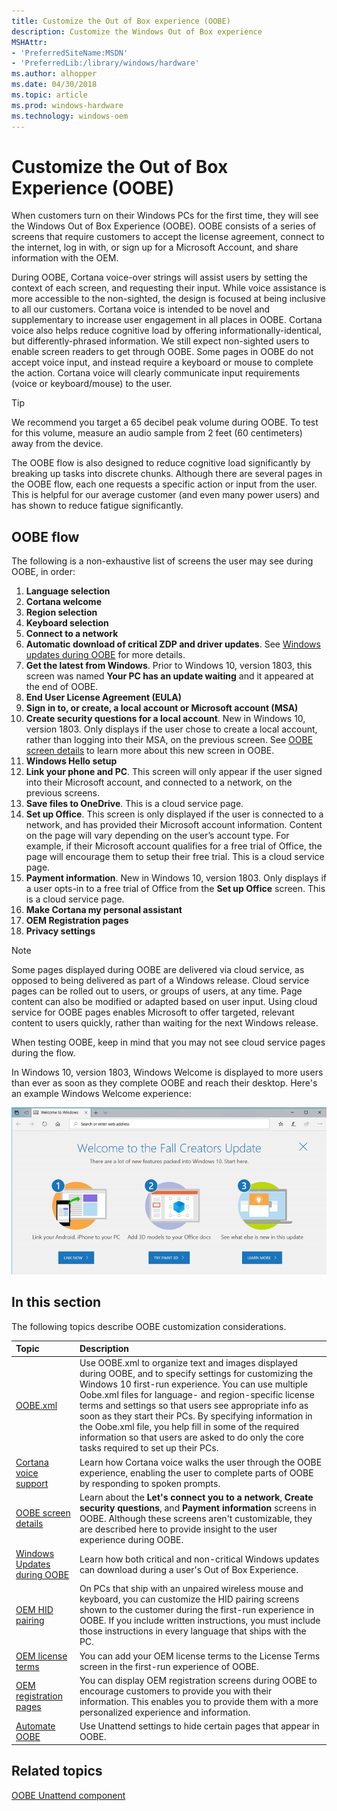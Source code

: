 ```yaml
---
title: Customize the Out of Box experience (OOBE)
description: Customize the Windows Out of Box experience
MSHAttr:
- 'PreferredSiteName:MSDN'
- 'PreferredLib:/library/windows/hardware'
ms.author: alhopper
ms.date: 04/30/2018
ms.topic: article
ms.prod: windows-hardware
ms.technology: windows-oem
---
```

# Customize the Out of Box Experience (OOBE)

When customers turn on their Windows PCs for the first time, they will see the Windows Out of Box Experience (OOBE). OOBE consists of a series of screens that require customers to accept the license agreement, connect to the internet, log in with, or sign up for a Microsoft Account, and share information with the OEM.

During OOBE, Cortana voice-over strings will assist users by setting the context of each screen, and requesting their input. While voice assistance is more accessible to the non-sighted, the design is focused at being inclusive to all our customers. Cortana voice is intended to be novel and supplementary to increase user engagement in all places in OOBE. Cortana voice also helps reduce cognitive load by offering informationally-identical, but differently-phrased information. We still expect non-sighted users to enable screen readers to get through OOBE. Some pages in OOBE do not accept voice input, and instead require a keyboard or mouse to complete the action. Cortana voice will clearly communicate input requirements (voice or keyboard/mouse) to the user.

> [!TIP]
> We recommend you target a 65 decibel peak volume during OOBE. To test for this volume, measure an audio sample from 2 feet (60 centimeters) away from the device.

The OOBE flow is also designed to reduce cognitive load significantly by breaking up tasks into discrete chunks. Although there are several pages in the OOBE flow, each one requests a specific action or input from the user. This is helpful for our average customer (and even many power users) and has shown to reduce fatigue significantly.

## OOBE flow

The following is a non-exhaustive list of screens the user may see during OOBE, in order:

1. **Language selection**
1. **Cortana welcome**
1. **Region selection**
1. **Keyboard selection**
1. **Connect to a network**
1. **Automatic download of critical ZDP and driver updates**. See [Windows updates during OOBE](windows-updates-during-oobe.md) for more details.
1. **Get the latest from Windows**. Prior to Windows 10, version 1803, this screen was named **Your PC has an update waiting** and it appeared at the end of OOBE.
1. **End User License Agreement (EULA)**
1. **Sign in to, or create, a local account or Microsoft account (MSA)**
1. **Create security questions for a local account**. New in Windows 10, version 1803. Only displays if the user chose to create a local account, rather than logging into their MSA, on the previous screen. See [OOBE screen details](oobe-screen-details.md) to learn more about this new screen in OOBE.
1. **Windows Hello setup**
1. **Link your phone and PC**. This screen will only appear if the user signed into their Microsoft account, and connected to a network, on the previous screens.
1. **Save files to OneDrive**. This is a cloud service page.
1. **Set up Office**. This screen is only displayed if the user is connected to a network, and has provided their Microsoft account information. Content on the page will vary depending on the user’s account type. For example, if their Microsoft account qualifies for a free trial of Office, the page will encourage them to setup their free trial. This is a cloud service page.
1. **Payment information**. New in Windows 10, version 1803. Only displays if a user opts-in to a free trial of Office from the **Set up Office** screen. This is a cloud service page.
1. **Make Cortana my personal assistant**
1. **OEM Registration pages**
1. **Privacy settings**

> [!Note]
> Some pages displayed during OOBE are delivered via cloud service, as opposed to being delivered as part of a Windows release. Cloud service pages can be rolled out to users, or groups of users, at any time. Page content can also be modified or adapted based on user input. Using cloud service for OOBE pages enables Microsoft to offer targeted, relevant content to users quickly, rather than waiting for the next Windows release.
>
> When testing OOBE, keep in mind that you may not see cloud service pages during the flow.

In Windows 10, version 1803, Windows Welcome is displayed to more users than ever as soon as they complete OOBE and reach their desktop. Here's an example Windows Welcome experience:

![Example Windows Welcome experience in Microsoft Edge](images/windows-welcome.png)

## In this section

The following topics describe OOBE customization considerations.

| Topic                                     | Description                                                                        |
|:------------------------------------------|:-----------------------------------------------------------------------------------|
| [OOBE.xml](oobexml.md)                                | Use OOBE.xml to organize text and images displayed during OOBE, and to specify settings for customizing the Windows 10 first-run experience. You can use multiple Oobe.xml files for language- and region-specific license terms and settings so that users see appropriate info as soon as they start their PCs. By specifying information in the Oobe.xml file, you help fill in some of the required information so that users are asked to do only the core tasks required to set up their PCs. |
| [Cortana voice support](cortana-voice-support.md)     | Learn how Cortana voice walks the user through the OOBE experience, enabling the user to complete parts of OOBE by responding to spoken prompts.                       |
| [OOBE screen details](oobe-screen-details.md) | Learn about the **Let's connect you to a network**, **Create security questions**, and **Payment information** screens in OOBE. Although these screens aren't customizable, they are described here to provide insight to the user experience during OOBE. |
| [Windows Updates during OOBE](windows-updates-during-oobe.md) | Learn how both critical and non-critical Windows updates can download during a user's Out of Box Experience.  |
| [OEM HID pairing](oem-hid-pairing.md)                 | On PCs that ship with an unpaired wireless mouse and keyboard, you can customize the HID pairing screens shown to the customer during the first-run experience in OOBE. If you include written instructions, you must include those instructions in every language that ships with the PC.              |
| [OEM license terms](oem-license.md)                   | You can add your OEM license terms to the License Terms screen in the first-run experience of OOBE. |
| [OEM registration pages](oem-registration-pages.md)   | You can display OEM registration screens during OOBE to encourage customers to provide you with their information. This enables you to provide them with a more personalized experience and information. |
| [Automate OOBE](automate-oobe.md)                     | Use Unattend settings to hide certain pages that appear in OOBE.  |

## Related topics

[OOBE Unattend component](https://docs.microsoft.com/en-us/windows-hardware/customize/desktop/unattend/microsoft-windows-shell-setup-oobe)
